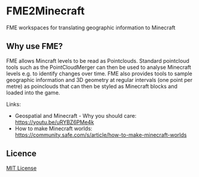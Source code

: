 # FME2Minecraft
FME workspaces for translating geographic information to Minecraft

## Why use FME?
FME allows Mincraft levels to be read as Pointclouds. Standard pointcloud tools such as the PointCloudMerger can then be used to analyse Minecraft levels e.g. to identify changes over time. FME also provides tools to sample geographic information and 3D geometry at regular intervals (one point per metre) as poinclouds that can then be styled as Minecraft blocks and loaded into the game.

Links: 

- Geospatial and Minecraft - Why you should care: https://youtu.be/uRYBZ6PMe4k
- How to make Minecraft worlds: https://community.safe.com/s/article/how-to-make-minecraft-worlds

## Licence

[MIT License](LICENCE)
